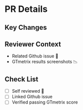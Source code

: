 # PR Details

## Key Changes

<!-- List the changes to look for in this PR -->

## Reviewer Context

- Related Github issue 🔗
- GTmetrix results screenshots 📉

## Check List

- [ ] Self reviewed :eyes:
- [ ] Linked Github issue
- [ ] Verified passing GTmetrix score
